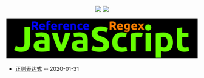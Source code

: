 
<p align='center'>
    <img src="https://badgen.net/github/issues/lei4519/blog"/>
    <img src="https://badgen.net/badge/last-commit/2024-05-10 05:44:15"/>
</p>

<img src="assets/wordcloud.png" title="词云" alt="词云">

- [正则表达式](./51) -- 2020-01-31
